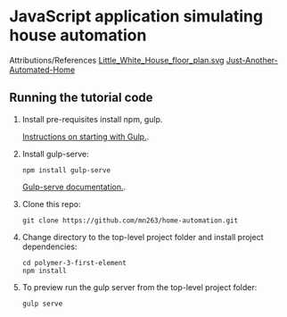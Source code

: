 # JavaScript application simulating house automation

Attributions/References
[Little_White_House_floor_plan.svg](https://en.m.wikipedia.org/wiki/File:Little_White_House_floor_plan.svg)
[Just-Another-Automated-Home](https://github.com/marybeshaw/Just-Another-Automated-Home)

## Running the tutorial code

1.  Install pre-requisites install npm, gulp. 

    [Instructions on starting with Gulp.](https://gulpjs.org/getting-started.html).

2.  Install gulp-serve:

        npm install gulp-serve

    [Gulp-serve documentation.](https://www.npmjs.com/package/gulp-serve).

3.  Clone this repo: 

        git clone https://github.com/mn263/home-automation.git

4.  Change directory to the top-level project folder and install project dependencies:

        cd polymer-3-first-element
        npm install
        
5.  To preview run the gulp server from the top-level project folder:

        gulp serve
